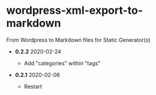 # wordpress-xml-export-to-markdown
From Wordpress to Markdown files for Static Generator(s)


- **0.2.2** 2020-02-24
  + Add "categories" within "tags"

- **0.2.1** 2020-02-06
  + Restart
